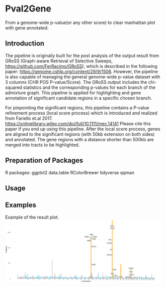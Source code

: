 # Pval2Gene
From a genome-wide p-value(or any other score) to clear manhattan plot with gene annotated.

## Introduction
The pipeline is originally built for the post analysis of the output result from GRoSS (Graph-aware Retrieval of Selective Sweeps, https://github.com/FerRacimo/GRoSS), which is described in the following paper: https://genome.cshlp.org/content/29/9/1506. However, the pipeline is also capable of managing the general genome-wide p-value dataset with 3 columns (CHR POS P-value/Score).
The GRoSS output includes the chi-squared statistics and the corresponding p-values for each branch of the admixture graph. This pipeline is applied for highlighting and gene annotation of significant candidate regions in a specific chosen branch.

For pinpointing the significant regions, this pipeline contains a P-value refinement process (local score process) which is introduced and realized from Fariello et.al 2017. https://onlinelibrary.wiley.com/doi/full/10.1111/mec.14141 Please cite this paper if you end up using this pipeline.
After the local score process, genes are aligned to the significant regions (with 50kb extension on both sides) and annotated. The gene regions with a distance shorter than 500kb are merged into tracts to be highlighted.

## Preparation of Packages
R packages:
ggplot2
data.table
RColorBrewer
tidyverse
qqman
## Usage
## Examples
Example of the result plot.
![](images/SLD_uniqe.png)
